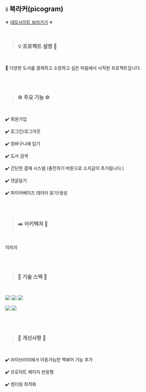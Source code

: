 ## 💧 북라커(picogram)


✈ [데모사이트 보러가기](https://book-locker-project.vercel.app/) ✈

<br/>

>
> ###  💡 프로젝트 설명 📝
>

<br/>

  🎁 다양한 도서를 결제하고 소장하고 싶은 마음에서 시작된 프로젝트입니다. 
      

<br/><br/>

>
> ###  ⚙️ 주요 기능 ⚙️
>

<br/>

  ✔️ 회원가입
    
  ✔️ 로그인/로그아웃
    
  ✔️ 장바구니에 담기
  
  ✔️ 도서 검색
  
  ✔️ 간단한 결재 시스템 (충전하기 버튼으로 소지금이 추가됩니다.)
  
  ✔️ 댓글달기
  
  ✔️ 파이어베이즈 데이터 읽기/생성
  
  
<br/><br/>

>
> ###  ✒️ 아키텍처 📐
>

<br/>

이미지

<br/><br/>

>
> ###  🔧 기술 스택 🔧
>

<br/>

<p>
  <img src="https://img.shields.io/badge/react-61DAFB?style=for-the-badge&logo=react&logoColor=black"> 
  <img src="https://img.shields.io/badge/next.js-000000?style=for-the-badge&logo=next.js&logoColor=white">
  <img src="https://img.shields.io/badge/redux-764ABC?style=for-the-badge&logo=redux&logoColor=white"/>
</p>

<p>
  <img src="https://img.shields.io/badge/firebase-FFCA28?style=for-the-badge&logo=firebase&logoColor=black"/>
  <img src="https://img.shields.io/badge/vercel-000000?style=for-the-badge&logo=vercel&logoColor=white"/>
</p>

<br/><br/>

>
> ###  🔔 개선사항 🔔
>

<br/>

  ✔️ 라이브러리에서 이동가능한 책뷰어 기능 추가
  
  ✔️ 프로덕트 페이지 반응형
  
  ✔️ 렌더링 최적화

